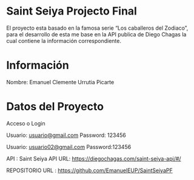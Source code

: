 # Saint Seiya Projecto Final

El proyecto esta basado en la famosa serie “Los caballeros del Zodiaco”, para el desarrollo de esta me base en la API publica de Diego Chagas la cual contiene la información correspondiente.

# Información
Nombre: Emanuel Clemente Urrutia Picarte

# Datos del Proyecto
Acceso o Login

Usuario: usuario@gmail.com
Password: 123456

Usuario: usuario02@gmail.com
Password:123456

API : Saint Seiya API
URL: https://diegochagas.com/saint-seiya-api/#/

REPOSITORIO
URL : https://github.com/EmanuelEUP/SaintSeiyaPF

